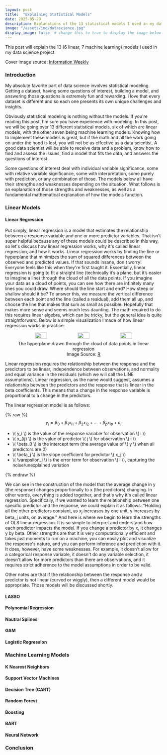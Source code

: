 ```yaml
---
layout: post
title:  "Explaining Statistical Models"
date: 2025-05-29
description: Explanations of the 13 statistical models I used in my data science project
image: "/assets/img/datascience.jpg"
display_image: false  # change this to true to display the image below the banner 
---
```

<p class="intro"><span class="dropcap">T</span>his post will explain the 13 (6 linear, 7 machine learning) models I used in my data science project.</p>
<p class="intro">Cover image source: <a href="https://www.informationweek.com/data-management/how-it-supports-the-data-science-operation">Information Weekly</a></p>


### Introduction

My absolute favorite part of data science involves statistical modeling. Getting a dataset, having some questions of interest, building a model, and answering those questions is extremely fun and rewarding. I love that every dataset is different and so each one presents its own unique challenges and insights.

Obviously statistical modeling is nothing without the models. If you're reading this post, I'm sure you have experience with modeling. In this post, we will be going over 13 different statistical models, six of which are linear models, with the other seven being machine learning models. Knowing how to implement these models is great, but if the math and all the work going on under the hood is lost, you will not be as effective as a data scientist. A good data scientist will be able to receive data and a problem, know how to find and assess the issues, find a model that fits the data, and answers the questions of interest.

Some questions of interest deal with individual variable significance, some with relative variable significance, some with interpretation, some purely with prediction, or any combination of those. The models below all have their strengths and weaknesses depending on the situation. What follows is an explanation of those strengths and weaknesses, as well as a fundamental mathematical explanation of how the models function.


### Linear Models


#### Linear Regression

Put simply, linear regression is a model that estimates the relationship between a response variable and one or more predictor variables. That isn't super helpful because any of these models could be described in this way, so let's discuss how linear regression works, why it's called linear regression, and how it works. Linear regression works by finding the line or hyperplane that minimizes the sum of squared differences between the observed and predicted values. If that sounds insane, don't worry! Everyone feels like this when they're first taught it. Essentially, linear regression is going to fit a straight line (technically it’s a plane, but it’s easier to imagine a line) through the cloud of all the data points. If you imagine your data as a cloud of points, you can see how there are infinitely many lines you could draw. Where should the line start and end? How steep or shallow should it be? To answer this, we measure the vertical difference between each point and the line (called a residual), add them all up, and choose the line that makes that sum as small as possible. Hopefully that makes more sense and seems much less daunting. The math required to do this requires linear algebra, which can be tricky, but the general idea is quite straightforward. Below is a simple visualization I made of how linear regression works in practice:

<figure style="text-align: center;">
  <div style="display: flex; gap: 10px; justify-content: center;">
    <img src="{{site.url}}/{{site.baseurl}}/assets/img/reg1.png" alt="" style="width: 30%;">
    <img src="{{site.url}}/{{site.baseurl}}/assets/img/reg2.png" alt="" style="width: 30%;">
    <img src="{{site.url}}/{{site.baseurl}}/assets/img/reg3.png" alt="" style="width: 30%;">
  </div>
  <figcaption style="margin-top: 0.5em;">
    The hyperplane drawn through the cloud of data points in linear regression<br>
    Image Source: <a href="https://www.r-project.org/about.html">R</a>
  </figcaption>
</figure>

Linear regression requires the relationship between the response and the predictors to be linear, independence between observations, and normality and equal variance in the residuals (which we will call the LINE assumptions). Linear regression, as the name would suggest, assumes a relationship between the predictors and the response that is linear in the beta coefficients. This means that a change in the response variable is proportional to a change in the predictors.

The linear regression model is as follows:

{% raw %}
$$
y_i = \beta_0 + \beta_1 x_{i1} + \beta_2 x_{i2} + \dots + \beta_p x_{ip} + \varepsilon_i
$$

<ul>
  <li>\( y_i \) is the value of the response variable for observation \( i \)</li>
  <li>\( x_{ij} \) is the value of predictor \( j \) for observation \( i \)</li>
  <li>\( \beta_0 \) is the intercept term (the average value of \( y \) when all predictors are 0)</li>
  <li>\( \beta_j \) is the slope coefficient for predictor \( x_j \)</li>
  <li>\( \varepsilon_i \) is the error term for observation \( i \), capturing the noise/unexplained variation</li>
</ul>
{% endraw %}


We can see in the construction of the model that the average change in y (the response) changes proportionally to x (the predictors) changing. In other words, everything is added together, and that's why it's called linear regression. Specifically, if we wanted to learn the relationship between one specific predictor and the response, we could explain it as follows: "Holding all the other predictors constant, as $x_j$ increases by one unit, y increases by beta_j units, on average." And here is where we begin to learn the strengths of OLS linear regression. It is so simple to interpret and understand how each predictor impacts the model. If you change a predictor by x, it changes y by beta. Other strengths are that it is very computationally efficient and takes just moments to run on a machine, you can easily plot and visualize the response's nature, and you can perform inference and prediction with it. It does, however, have some weaknesses. For example, it doesn't allow for a categorical response variable, it doesn't do any variable selection, it doesn't allow for more predictors than there are observations, and it requires strict adherence to the model assumptions in order to be valid.

Other notes are that if the relationship between the response and a predictor is not linear (curved or wiggly), then a different model would be appropriate. Those models will be discussed shortly.


#### LASSO




#### Polynomial Regression




#### Nautral Splines




#### GAM




#### Logistic Regression




### Machine Learning Models


#### K Nearest Neighbors




#### Support Vector Machines




#### Decision Tree (CART)




#### Random Forest




#### Boosting




#### BART




#### Neural Network




### Conclusion

